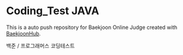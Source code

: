 # Coding_Test JAVA
This is a auto push repository for Baekjoon Online Judge created with [BaekjoonHub](https://github.com/BaekjoonHub/BaekjoonHub).

백준 / 프로그래머스 코딩테스트

